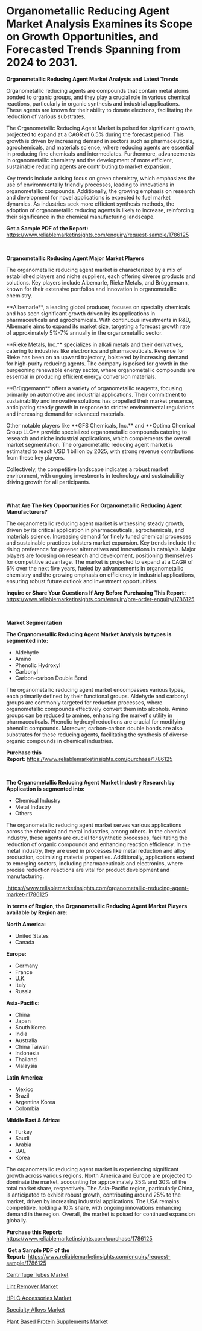 <p><h1>Organometallic Reducing Agent Market Analysis Examines its Scope on Growth Opportunities, and Forecasted Trends Spanning from 2024 to 2031.</h1></p><p><strong>Organometallic Reducing Agent Market Analysis and Latest Trends</strong></p>
<p><p>Organometallic reducing agents are compounds that contain metal atoms bonded to organic groups, and they play a crucial role in various chemical reactions, particularly in organic synthesis and industrial applications. These agents are known for their ability to donate electrons, facilitating the reduction of various substrates.</p><p>The Organometallic Reducing Agent Market is poised for significant growth, projected to expand at a CAGR of 6.5% during the forecast period. This growth is driven by increasing demand in sectors such as pharmaceuticals, agrochemicals, and materials science, where reducing agents are essential in producing fine chemicals and intermediates. Furthermore, advancements in organometallic chemistry and the development of more efficient, sustainable reducing agents are contributing to market expansion.</p><p>Key trends include a rising focus on green chemistry, which emphasizes the use of environmentally friendly processes, leading to innovations in organometallic compounds. Additionally, the growing emphasis on research and development for novel applications is expected to fuel market dynamics. As industries seek more efficient synthesis methods, the adoption of organometallic reducing agents is likely to increase, reinforcing their significance in the chemical manufacturing landscape.</p></p>
<p><strong>Get a Sample PDF of the Report:&nbsp;</strong> <a href="https://www.reliablemarketinsights.com/enquiry/request-sample/1786125?utm_campaign=1197&utm_medium=2&utm_source=Github&utm_content=ia&utm_term=09102024&utm_id=organometallic-reducing-agent">https://www.reliablemarketinsights.com/enquiry/request-sample/1786125</a></p>
<p>&nbsp;</p>
<p><strong>Organometallic Reducing Agent Major Market Players</strong></p>
<p><p>The organometallic reducing agent market is characterized by a mix of established players and niche suppliers, each offering diverse products and solutions. Key players include Albemarle, Rieke Metals, and Brüggemann, known for their extensive portfolios and innovation in organometallic chemistry.</p><p>**Albemarle**, a leading global producer, focuses on specialty chemicals and has seen significant growth driven by its applications in pharmaceuticals and agrochemicals. With continuous investments in R&D, Albemarle aims to expand its market size, targeting a forecast growth rate of approximately 5%-7% annually in the organometallic sector.</p><p>**Rieke Metals, Inc.** specializes in alkali metals and their derivatives, catering to industries like electronics and pharmaceuticals. Revenue for Rieke has been on an upward trajectory, bolstered by increasing demand for high-purity reducing agents. The company is poised for growth in the burgeoning renewable energy sector, where organometallic compounds are essential in producing efficient energy conversion materials.</p><p>**Brüggemann** offers a variety of organometallic reagents, focusing primarily on automotive and industrial applications. Their commitment to sustainability and innovative solutions has propelled their market presence, anticipating steady growth in response to stricter environmental regulations and increasing demand for advanced materials.</p><p>Other notable players like **GFS Chemicals, Inc.** and **Optima Chemical Group LLC** provide specialized organometallic compounds catering to research and niche industrial applications, which complements the overall market segmentation. The organometallic reducing agent market is estimated to reach USD 1 billion by 2025, with strong revenue contributions from these key players.</p><p>Collectively, the competitive landscape indicates a robust market environment, with ongoing investments in technology and sustainability driving growth for all participants.</p></p>
<p>&nbsp;</p>
<p><strong>What Are The Key Opportunities For Organometallic Reducing Agent Manufacturers?</strong></p>
<p><p>The organometallic reducing agent market is witnessing steady growth, driven by its critical application in pharmaceuticals, agrochemicals, and materials science. Increasing demand for finely tuned chemical processes and sustainable practices bolsters market expansion. Key trends include the rising preference for greener alternatives and innovations in catalysis. Major players are focusing on research and development, positioning themselves for competitive advantage. The market is projected to expand at a CAGR of 6% over the next five years, fueled by advancements in organometallic chemistry and the growing emphasis on efficiency in industrial applications, ensuring robust future outlook and investment opportunities.</p></p>
<p><strong>Inquire or Share Your Questions If Any Before Purchasing This Report:</strong> <a href="https://www.reliablemarketinsights.com/enquiry/pre-order-enquiry/1786125?utm_campaign=1197&utm_medium=2&utm_source=Github&utm_content=ia&utm_term=09102024&utm_id=organometallic-reducing-agent">https://www.reliablemarketinsights.com/enquiry/pre-order-enquiry/1786125</a></p>
<p>&nbsp;</p>
<p><strong>Market Segmentation</strong></p>
<p><strong>The Organometallic Reducing Agent Market Analysis by types is segmented into:</strong></p>
<p><ul><li>Aldehyde</li><li>Amino</li><li>Phenolic Hydroxyl</li><li>Carbonyl</li><li>Carbon-carbon Double Bond</li></ul></p>
<p><p>The organometallic reducing agent market encompasses various types, each primarily defined by their functional groups. Aldehyde and carbonyl groups are commonly targeted for reduction processes, where organometallic compounds effectively convert them into alcohols. Amino groups can be reduced to amines, enhancing the market's utility in pharmaceuticals. Phenolic hydroxyl reductions are crucial for modifying phenolic compounds. Moreover, carbon-carbon double bonds are also substrates for these reducing agents, facilitating the synthesis of diverse organic compounds in chemical industries.</p></p>
<p><strong>Purchase this Report:&nbsp;</strong><a href="https://www.reliablemarketinsights.com/purchase/1786125?utm_campaign=1197&utm_medium=2&utm_source=Github&utm_content=ia&utm_term=09102024&utm_id=organometallic-reducing-agent">https://www.reliablemarketinsights.com/purchase/1786125</a></p>
<p>&nbsp;</p>
<p><strong>The Organometallic Reducing Agent Market Industry Research by Application is segmented into:</strong></p>
<p><ul><li>Chemical Industry</li><li>Metal Industry</li><li>Others</li></ul></p>
<p><p>The organometallic reducing agent market serves various applications across the chemical and metal industries, among others. In the chemical industry, these agents are crucial for synthetic processes, facilitating the reduction of organic compounds and enhancing reaction efficiency. In the metal industry, they are used in processes like metal reduction and alloy production, optimizing material properties. Additionally, applications extend to emerging sectors, including pharmaceuticals and electronics, where precise reduction reactions are vital for product development and manufacturing.</p></p>
<p><a href="https://www.reliablemarketinsights.com/organometallic-reducing-agent-market-r1786125?utm_campaign=1197&utm_medium=2&utm_source=Github&utm_content=ia&utm_term=09102024&utm_id=organometallic-reducing-agent">&nbsp;https://www.reliablemarketinsights.com/organometallic-reducing-agent-market-r1786125</a></p>
<p><strong>In terms of Region, the Organometallic Reducing Agent Market Players available by Region are:</strong></p>
<p>
    <p> <strong> North America: </strong>
        <ul>
            <li>United States</li>
            <li>Canada</li>
        </ul>
        </p> 
    <p> <strong> Europe: </strong>
        <ul>
            <li>Germany</li>
            <li>France</li>
            <li>U.K.</li>
            <li>Italy</li>
            <li>Russia</li>
        </ul>
        </p> 
    <p> <strong> Asia-Pacific: </strong>
        <ul>
            <li>China</li>
            <li>Japan</li>
            <li>South Korea</li>
            <li>India</li>
            <li>Australia</li>
            <li>China Taiwan</li>
            <li>Indonesia</li>
            <li>Thailand</li>
            <li>Malaysia</li>
        </ul>
        </p> 
    <p> <strong> Latin America: </strong>
        <ul>
            <li>Mexico</li>
            <li>Brazil</li>
            <li>Argentina Korea</li>
            <li>Colombia</li>
        </ul>
        </p> 
    <p> <strong> Middle East & Africa: </strong>
        <ul>
            <li>Turkey</li>
            <li>Saudi</li>
            <li>Arabia</li>
            <li>UAE</li>
            <li>Korea</li>
        </ul>
    </p>
    </p>
<p><p>The organometallic reducing agent market is experiencing significant growth across various regions. North America and Europe are projected to dominate the market, accounting for approximately 35% and 30% of the total market share, respectively. The Asia-Pacific region, particularly China, is anticipated to exhibit robust growth, contributing around 25% to the market, driven by increasing industrial applications. The USA remains competitive, holding a 10% share, with ongoing innovations enhancing demand in the region. Overall, the market is poised for continued expansion globally.</p></p>
<p><strong>Purchase this Report: </strong><a href="https://www.reliablemarketinsights.com/purchase/1786125?utm_campaign=1197&utm_medium=2&utm_source=Github&utm_content=ia&utm_term=09102024&utm_id=organometallic-reducing-agent">https://www.reliablemarketinsights.com/purchase/1786125</a></p>
<p>&nbsp;<strong>Get a Sample PDF of the Report:&nbsp;&nbsp;</strong><a href="https://www.reliablemarketinsights.com/enquiry/request-sample/1786125?utm_campaign=1197&utm_medium=2&utm_source=Github&utm_content=ia&utm_term=09102024&utm_id=organometallic-reducing-agent">https://www.reliablemarketinsights.com/enquiry/request-sample/1786125</a></p>
<p><strong></strong></p>
<p><p><a href="https://www.linkedin.com/pulse/analyzing-centrifuge-tubes-market-dynamics-growth-drivers-forecasted-daf7e?trackingId=vcwPzFYNQIGnp%2BSXNybssQ%3D%3D&utm_campaign=1197&utm_medium=2&utm_source=Github&utm_content=ia&utm_term=09102024&utm_id=organometallic-reducing-agent">Centrifuge Tubes Market</a></p><p><a href="https://www.linkedin.com/pulse/lint-remover-market-global-insights-sales-trends-2024-2031-jmldc?trackingId=QiNz%2B0pQQ4eFqhD8C7moqw%3D%3D&utm_campaign=1197&utm_medium=2&utm_source=Github&utm_content=ia&utm_term=09102024&utm_id=organometallic-reducing-agent">Lint Remover Market</a></p><p><a href="https://www.linkedin.com/pulse/global-hplc-accessories-industry-research-report-competitive-landscape-eczve?trackingId=zpJEh3cCR%2F%2BnS7GCTI%2FC%2FQ%3D%3D&utm_campaign=1197&utm_medium=2&utm_source=Github&utm_content=ia&utm_term=09102024&utm_id=organometallic-reducing-agent">HPLC Accessories Market</a></p><p><a href="https://www.linkedin.com/pulse/specialty-alloys-market-overview-global-trends-future-prospects-ycoef?trackingId=grdM9oStRIiL0NRiOA4%2Fsw%3D%3D&utm_campaign=1197&utm_medium=2&utm_source=Github&utm_content=ia&utm_term=09102024&utm_id=organometallic-reducing-agent">Specialty Alloys Market</a></p><p><a href="https://issuu.com/reportprime-2/docs/plant-based-protein-supplements-mar_125ebfad4de7a3?utm_campaign=1197&utm_medium=2&utm_source=Github&utm_content=ia&utm_term=09102024&utm_id=organometallic-reducing-agent">Plant Based Protein Supplements Market</a></p></p>